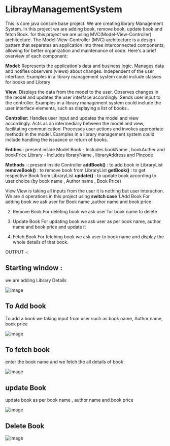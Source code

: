 # LibrayManagementSystem

This is core java console base project. We are creating library Management System.
In this project we are adding book, remove book, update book and fetch Book. for this project we are using MVC(Model-View-Controller) architecture.
 The Model-View-Controller (MVC) architecture is a design pattern that separates an application into three interconnected components, allowing for better organization and maintenance of code. Here's a brief overview of each component:

**Model:**
Represents the application's data and business logic.
Manages data and notifies observers (views) about changes.
Independent of the user interface.
Examples in a library management system could include classes for books and Library

**View:**
Displays the data from the model to the user.
Observes changes in the model and updates the user interface accordingly.
Sends user input to the controller.
Examples in a library management system could include the user interface elements, such as displaying a list of books..

**Controller:**
Handles user input and updates the model and view accordingly.
Acts as an intermediary between the model and view, facilitating communication.
Processes user actions and invokes appropriate methods in the model.
Examples in a library management system could include handling the issuance or return of books.

**Entities** : 
present inside Model
Book  -
Includes bookName , bookAuther and bookPrice
Library - 
Includes libraryName , libraryAddress and Pincode

**Methods** -: 
present inside Controller
**addBook()** : to add book in LibraryList
**removeBook()** : to remove book from LibraryList
**getBook()** : to get respective Book from LibraryList
**update()** :  to update book according to user choice (by book name , Author name , Book Price)


 View 
View is taking all inputs from the user it is nothing but user interaction.
We are 4 operations in this project  using **switch case**
1.Add Book
For adding book we ask user for Book name ,author name and book price
 
2. Remove Book
For deleting book we ask user for book name to delete

3. Update Book
For updating book we ask user as per book name, author name and book price and update it

4. Fetch Book
For fetching book we ask user to book name and display the whole details of that book.

OUTPUT -:
## Starting window :
we are adding Library Details

![image](https://github.com/AkashGaykar/LibrayManagementSystem/assets/96353379/dd086160-2e86-402b-a16e-fd576c3c485b)

## To Add book 
To add a book we taking input from user such as book name, Author name, book price

![image](https://github.com/AkashGaykar/LibrayManagementSystem/assets/96353379/20543540-a3cf-4f3e-949c-4271ccb7995b)

## To fetch book
enter the book name and we fetch the all details of book

![image](https://github.com/AkashGaykar/LibrayManagementSystem/assets/96353379/68c37c7b-3765-48b6-b428-9e5f2e3b5b21)

## update Book 
update book as per book name , author name and book price

![image](https://github.com/AkashGaykar/LibrayManagementSystem/assets/96353379/e7f388fe-0087-4f79-baaa-342246746341)

## Delete Book

![image](https://github.com/AkashGaykar/LibrayManagementSystem/assets/96353379/314384ab-c9c1-4d0f-b7c3-49cb6eb0aad9)




